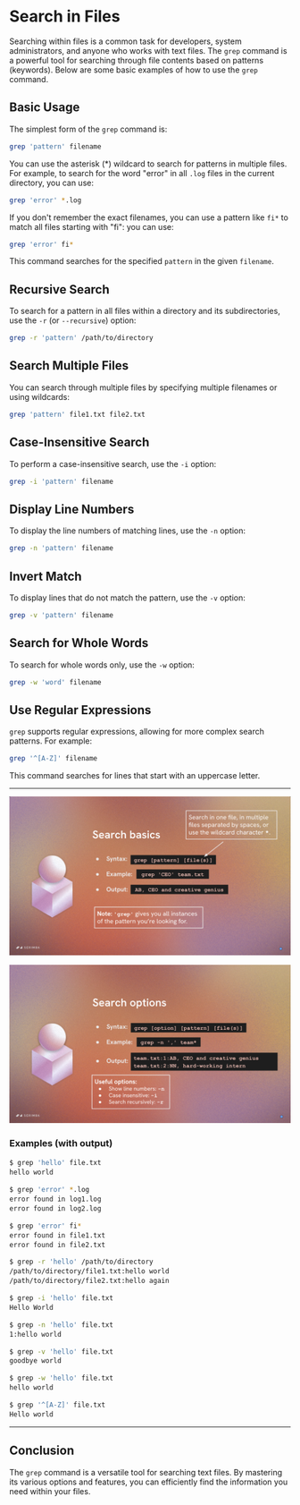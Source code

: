 # Search in Files

Searching within files is a common task for developers, system administrators, and anyone who works with text files. The `grep` command is a powerful tool for searching through file contents based on patterns (keywords). Below are some basic examples of how to use the `grep` command.

## Basic Usage

The simplest form of the `grep` command is:

```bash
grep 'pattern' filename
```

You can use the asterisk (*) wildcard to search for patterns in multiple files. For example, to search for the word "error" in all `.log` files in the current directory, you can use:

```bash
grep 'error' *.log
```

If you don't remember the exact filenames, you can use a pattern like `fi*` to match all files starting with "fi": you can use:

```bash
grep 'error' fi*
```

This command searches for the specified `pattern` in the given `filename`.

## Recursive Search

To search for a pattern in all files within a directory and its subdirectories, use the `-r` (or `--recursive`) option:

```bash
grep -r 'pattern' /path/to/directory
```

## Search Multiple Files

You can search through multiple files by specifying multiple filenames or using wildcards:

```bash
grep 'pattern' file1.txt file2.txt
```

## Case-Insensitive Search

To perform a case-insensitive search, use the `-i` option:

```bash
grep -i 'pattern' filename
```

## Display Line Numbers

To display the line numbers of matching lines, use the `-n` option:

```bash
grep -n 'pattern' filename
```

## Invert Match

To display lines that do not match the pattern, use the `-v` option:

```bash
grep -v 'pattern' filename
```

## Search for Whole Words

To search for whole words only, use the `-w` option:

```bash
grep -w 'word' filename
```

## Use Regular Expressions

`grep` supports regular expressions, allowing for more complex search patterns. For example:

```bash
grep '^[A-Z]' filename
```

This command searches for lines that start with an uppercase letter.

---

![Grep Command](search-basics-diagram.png)

![grep command options](grep-command-options.png)

### Examples (with output)

```bash
$ grep 'hello' file.txt
hello world
```

```bash
$ grep 'error' *.log
error found in log1.log
error found in log2.log
```

```bash
$ grep 'error' fi*
error found in file1.txt
error found in file2.txt
```

```bash
$ grep -r 'hello' /path/to/directory
/path/to/directory/file1.txt:hello world
/path/to/directory/file2.txt:hello again
```

```bash
$ grep -i 'hello' file.txt
Hello World
```

```bash
$ grep -n 'hello' file.txt
1:hello world
```

```bash
$ grep -v 'hello' file.txt
goodbye world
```

```bash
$ grep -w 'hello' file.txt
hello world
```

```bash
$ grep '^[A-Z]' file.txt
Hello world
```

---

## Conclusion

The `grep` command is a versatile tool for searching text files. By mastering its various options and features, you can efficiently find the information you need within your files.

